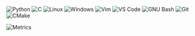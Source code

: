 <!---
    ![Stats](https://github-readme-stats.vercel.app/api?username=Lulz07&theme=vision-friendly-dark&show_icons=true)
--->

![Python](https://img.shields.io/badge/-Python-000?&logo=Python)
![C](https://img.shields.io/badge/-C-000?&logo=C)
![Linux](https://img.shields.io/badge/-Linux-000?&logo=Linux)
![Windows](https://img.shields.io/badge/Windows-000?&logo=windows)
![Vim](https://img.shields.io/badge/VIM-000.svg?&logo=vim)
![VS Code](https://img.shields.io/badge/Visual_Studio_Code-000?&logo=visual%20studio%20code)
![GNU Bash](https://img.shields.io/badge/GNU%20Bash-000?&logo=GNU%20Bash)
![Git](https://img.shields.io/badge/GIT-000?&logo=git)
![CMake](https://img.shields.io/badge/CMake-000.svg?&logo=cmake)

![Metrics](https://metrics.lecoq.io/Lulz07?template=classic&base.community=0&activity=1&isocalendar=1&base.indepth=false&isocalendar.duration=half-year&activity.limit=5&activity.load=300&activity.days=14&activity.visibility=all&activity.timestamps=false&activity.filter=all&config.timezone=Asia%2FKuala_Lumpur)
